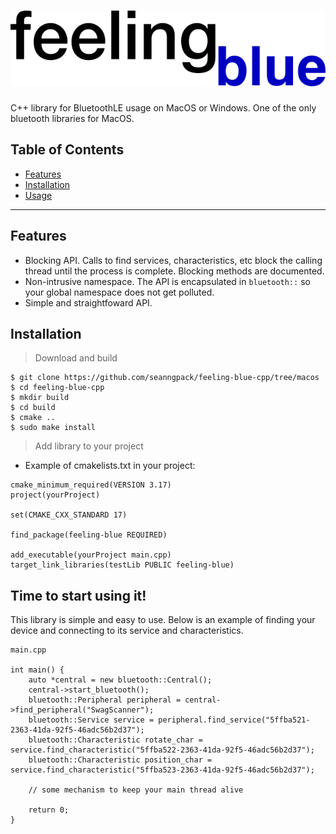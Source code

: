 # ![feeling-blue-logo](doc/img/feeling_blue_cpp.png)
C++ library for BluetoothLE usage on MacOS or Windows. One of the only bluetooth libraries for MacOS.

## Table of Contents

- [Features](#features)
- [Installation](#installation)
- [Usage](#Time-to-start-using-it)


---

## Features

* Blocking API. Calls to find services, characteristics, etc block the calling thread until the process is complete.
Blocking methods are documented.
* Non-intrusive namespace. The API is encapsulated in ```bluetooth::``` so your global namespace does not get polluted.
* Simple and straightfoward API.

## Installation

> Download and build
```
$ git clone https://github.com/seanngpack/feeling-blue-cpp/tree/macos
$ cd feeling-blue-cpp
$ mkdir build
$ cd build
$ cmake ..
$ sudo make install
```

> Add library to your project

* Example of cmakelists.txt in your project:

```
cmake_minimum_required(VERSION 3.17)
project(yourProject)

set(CMAKE_CXX_STANDARD 17)

find_package(feeling-blue REQUIRED)

add_executable(yourProject main.cpp)
target_link_libraries(testLib PUBLIC feeling-blue)

```



## Time to start using it!
This library is simple and easy to use. Below is an example of finding your device and connecting
to its service and characteristics.

```
main.cpp

int main() {
    auto *central = new bluetooth::Central();
    central->start_bluetooth();
    bluetooth::Peripheral peripheral = central->find_peripheral("SwagScanner");
    bluetooth::Service service = peripheral.find_service("5ffba521-2363-41da-92f5-46adc56b2d37");
    bluetooth::Characteristic rotate_char = service.find_characteristic("5ffba522-2363-41da-92f5-46adc56b2d37");
    bluetooth::Characteristic position_char = service.find_characteristic("5ffba523-2363-41da-92f5-46adc56b2d37");

    // some mechanism to keep your main thread alive

    return 0;
}
```
